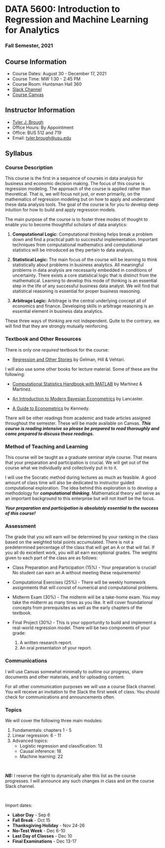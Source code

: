 # DATA 5600: Introduction to Regression and Machine Learning for Analytics

### Fall Semester, 2021

## Course Information

- Course Dates: August 30 - December 17, 2021
- Course Time: MW 1:30 - 2:45 PM 
- Course Room: Huntsman Hall 360 
- [Slack Channel]()
- [Course Canvas]()


## Instructor Information

- [Tyler J. Brough](broughtj.github.io)
- Office Hours: By Appointment 
- Office: BUS 512 and 719 
- Email: tyler.brough@usu.edu


## Syllabus

### Course Description

This course is the first in a sequence of courses in data analysis for business and economic decision making. The focus of this course
is regression modeling. The approach of the course is applied rather than theoretical. That is, we will focus not just, or even primarily,
on the mathematics of regression modeling but on how to apply and understand these data analysis tools. The goal of the course is for you
to develop deep intuition for how to build and apply regression models.  

The main purpose of the course is to foster three modes of thought to enable you to become 
thoughtful scholars of data analytics:

1. __Computational Logic:__ Computational thinking helps break a problem down and find a practical path to
	 successful implementation. Important techniques from computational mathematics and computational statistics
	 will be introduced as they pertain to data analysis.

2. __Statistical Logic:__ The main focus of the course will be learning to think statistically about problems in
     business analytics. All meaningful problems in data analysis are necessarily embedded in conditions of
	 uncertainty. There exists a core statistical logic that is distinct from the mathematical. Learning
	 to develop this mode of thinking is an essential step in the life of any successful business data analyst.
	 We will find that statistical reasoning is essential for proper business reasoning. 

3. __Arbitrage Logic:__ Arbitrage is the central underlying concept all of economics and finance. Developing
     skills in arbitrage reasoning is an essential element in business data analytics.  


These three ways of thinking are not independent. Quite to the contrary, we will find that they are strongly mutually
reinforcing.  


### Textbook and Other Resources

There is only one _required_ textbook for the course: 

* [Regression and Other Stories][GelmanHillVehtari] by Gelman, Hill & Vehtari.


I will also use some other books for lecture material. Some of these are the following: 

* [Computational Statistics Handbook with MATLAB][MartinezMartinez] by Martinez & Martinez.

* [An Introduction to Modern Bayesian Econometrics][Lancaster] by Lancaster.

* [A Guide to Econometrics][Kennedy] by Kennedy.

There will be other readings from academic and trade articles assigned throughout the semester. These will be made available on Canvas.
___This course is reading intensive so please be prepared to read thoroughly and come prepared to discuss those readings.___


### Method of Teaching and Learning

This course will be taught as a graduate seminar style course. That means that your preparation and participation is crucial. We will get out of 
the course what we individually and collectively put in to it.

I will use the Socratic method during lectures as much as feasible. A good amount of class time will also be dedicated to instructor guided computational 
exploration. The idea behind this exploration is to develop a methodology for ___computational thinking___. Mathematical theory will serve as an important
background to this enterprise but will not itself be the focus. 

___Your preparation and participation is absolutely essential to the success of this course!___


### Assessment 

The grade that you will earn will be determined by your ranking in the class based on the weighted total points
accumulated. There is not a predetermined percentage of the class that will get an A or that will fail. If you all
do excellent work, you will all earn exceptional grades. The weights given to each part of the class are as follows:

* Class Preparation and Participation (15%) - Your preparation is crucial! No student can earn an A without meeting these
  requirements! 

* Computational Exercises (25%) - There will be weekly homework assignments that will consist of numerical and computational problems.

* Midterm Exam (30%) - The midterm will be a take-home exam. You may take the midterm as many times as you like. It will cover foundational concepts
  from prerequisites as well as the early chapters of the textbook.

* Final Project (30%) - This is your opportunity to build and implement a real-world regression model. There will be two components of your grade:
    1. A written research report. 
    2. An oral presentation of your report.  


### Communications

I will use Canvas somewhat minimally to outline our progress, share documents and other materials, and for uploading content. 

For all other communication purposes we will use a course Slack channel. You will receive an invitation to the Slack the first week of class. You should
check for communications and announcements often. 


### Topics

We will cover the following three main modules:

1. Fundamentals: chapters 1 - 5
2. Linear regression: 6 - 11
3. Advanced topics: 
    - Logistic regression and classification: 13
    - Causal inference: 18
    - Machine learning: 22


<br>


***NB:*** I reserve the right to dynamically alter this list as the course progresses. I will announce any such changes in class and on the course Slack channel. 

<br>

Import dates:

* __Labor Day__ - Sep 6
* __Fall Break__ - Oct 15
* __Thanksgiving Holiday__ - Nov 24-26
* __No-Test Week__ - Dec 6-10
* __Last Day of Classes__ - Dec 10
* __Final Examinations__ - Dec 13-17


[GelmanHillVehtari]: https://www.amazon.com/Regression-Stories-Analytical-Methods-Research/dp/1107676517/ref=sr_1_1?dchild=1&keywords=regression+and+other+stories&qid=1630335911&sr=8-1 
[MartinezMartinez]: https://www.amazon.com/Computational-Statistics-Handbook-Computer-Analysis/dp/1466592737/ref=sr_1_2?dchild=1&keywords=computational+statistics+handbook+with+matlab&qid=1630335937&sr=8-2 
[Lancaster]: https://www.amazon.com/Introduction-Modern-Bayesian-Econometrics/dp/1405117206/ref=sr_1_1?dchild=1&keywords=an+introduction+to+modern+bayesian+econometrics&qid=1630335961&sr=8-1
[Kennedy]: https://www.amazon.com/Guide-Econometrics-6th-Peter-Kennedy/dp/1405182571/ref=sr_1_2?dchild=1&keywords=A+Guide+to+Econometrics&qid=1630335980&sr=8-2 
